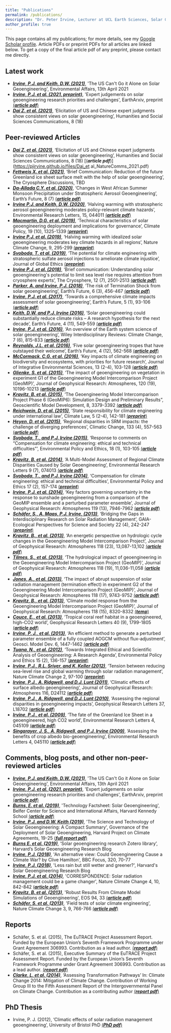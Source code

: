 ```yaml
---
title: "Publications"
permalink: /publications/
description: "Dr. Peter Irvine, Lecturer at UCL Earth Sciences, Solar Geoengineering Researcher"
author_profile: true
---
```


This page contains all my publications; for more details, see my [Google Scholar profile](https://scholar.google.com/citations?user=7asLSCEAAAAJ&hl=en). Article PDFs or preprint PDFs for all articles are linked below. To get a copy of the final article pdf of any preprint, please contact me directly.

## Latest work
* [***Irvine, P.J. and Keith, D.W. (2021)***](https://policyexchange.org.uk/the-us-cant-go-it-alone-on-solar-geoengineering/), 'The US Can't Go it Alone on Solar Geoengineering', Environmental Affairs, 13th April 2021
* [***Irvine, P.J. et al. (2021, preprint)***](https://eartharxiv.org/repository/view/2307/), 'Expert judgements on solar geoengineering research priorities and challenges', EarthArxiv, preprint [(***article pdf***)](https://pjirvine.github.io/files/Irvine_et_al_EarthArxiv_2021.pdf)
* [***Dai Z. et al. (2021)***](https://www.nature.com/articles/s41599-020-00694-6), ‘Elicitation of US and Chinese expert judgments show consistent views on solar geoengineering’, Humanities and Social Sciences Communications, 8 (18)

## Peer-reviewed Articles
* [***Dai Z. et al. (2021)***](https://www.nature.com/articles/s41599-020-00694-6), ‘Elicitation of US and Chinese expert judgments show consistent views on solar geoengineering’, Humanities and Social Sciences Communications, 8 (18) [(***article pdf***)](https://pjirvine.github.io/files/Dai_et al_NatureComms_2021.pdf)
* [***Fettweis X. et al. (2021)***](https://tc.copernicus.org/preprints/tc-2020-347/), ‘Brief Communication: Reduction of the future Greenland ice sheet surface melt with the help of solar geoengineering’, The Cryosphere Discussions, TBD
* [***Da-Allada C.Y. et al. (2020)***](https://agupubs.onlinelibrary.wiley.com/doi/10.1029/2020EF001595), ‘Changes in West African Summer Monsoon Precipitation under Stratospheric Aerosol Geoengineering’, Earth’s Future, 8 (7) [(***article pdf***)](https://pjirvine.github.io/files/Da-Allada_et_al_EF_2021.pdf)
* [***Irvine P.J. and Keith, D.W. (2020)***](https://iopscience.iop.org/article/10.1088/1748-9326/ab76de?utm_source=newsletter&utm_medium=email&utm_campaign=newsletter_axiosfutureofwork&stream=future), ‘Halving warming with stratospheric aerosol geoengineering moderates policy-relevant climate hazards’, Environmental Research Letters, 15, 044011 [(***article pdf***)](https://pjirvine.github.io/files/Irvine_Keith_ERL_2020.pdf)
* [***Macmartin, D.G. et al. (2019)***](https://doi.org/10.1080/14693062.2019.1668347), ‘Technical characteristics of solar geoengineering deployment and implications for governance’, Climate Policy, 19 (10), 1325-1339 [(***preprint***)](https://pjirvine.github.io/files/MacMartin_et_al_CP_2019.pdf)
* [***Irvine P.J. et al. (2019)***](https://www.nature.com/articles/s41558-019-0398-8), ‘Halving warming with idealized solar geoengineering moderates key climate hazards in all regions’, Nature Climate Change, 9, 295-299 [(***preprint***)](https://pjirvine.github.io/files/Irvine_et_al_NCC_2019.pdf)
* [***Svoboda, T. et al. (2019)***](https://doi.org/10.1080/17449626.2018.1552180), ‘The potential for climate engineering with stratospheric sulfate aerosol injections to ameliorate climate injustice’, Journal of Global Ethics [(***preprint***)](https://pjirvine.github.io/files/Svoboda_et_al_JGE_2019.pdf)
* [***Irvine P.J. et al. (2018)***](https://doi.org/10.5194/tc-12-2501-2018), ‘Brief communication: Understanding solar geoengineering's potential to limit sea level rise requires attention from cryosphere experts’, The Cryosphere, 12 (7), 2501-2513 [(***article pdf***)](https://pjirvine.github.io/files/Irvine_et_al_TC_2018.pdf)
* [***Parker, A. and Irvine, P.J. (2018)***](http://onlinelibrary.wiley.com/doi/10.1002/2017EF000735/abstract), ‘The risk of Termination Shock from solar geoengineering’, Earth’s Future, 6 (3), 456-467 [(***article pdf***)](https://pjirvine.github.io/files/Parker_Irvine_EF_2018.pdf)
* [***Irvine, P.J. et al. (2017)***](http://dx.doi.org/10.1002/2016EF000389), ‘Towards a comprehensive climate impacts assessment of solar geoengineering’, Earth’s Future, 5 (1), 93-106 [(***article pdf***)](https://pjirvine.github.io/files/Irvine_et_al_EF_2017.pdf)
* [***Keith, D.W. and P.J. Irvine (2016)***](http://doi.wiley.com/10.1002/2016EF000465), ‘Solar geoengineering could substantially reduce climate risks – A research hypothesis for the next decade’, Earth’s Future, 4 (11), 549-559 [(***article pdf***)](https://pjirvine.github.io/files/Keith_Irvine_EF_2016.pdf)
* [***Irvine, P.J. et al. (2016)***](http://dx.doi.org/10.1002/wcc.423), ‘An overview of the Earth system science of solar geoengineering’, Wiley Interdisciplinary Reviews: Climate Change, 7 (6), 815-833 [(***article pdf***)](https://pjirvine.github.io/files/Irvine_et_al_WIRES_2016.pdf)
* [***Reynolds, J.L. et al. (2016)***](http://doi.wiley.com/10.1002/2016EF000416), ‘Five solar geoengineering tropes that have outstayed their welcome’, Earth’s Future, 4 (12), 562-568 [(***article pdf***)](https://pjirvine.github.io/files/Reynolds_et_al_EF_2016.pdf)
* [***McCormack, C.G. et al. (2016)***](http://dx.doi.org/10.1080/1943815X.2016.1159578), ‘Key impacts of climate engineering on biodiversity and ecosystems, with priorities for future research’, Journal of Integrative Environmental Sciences, 13 (2-4), 103-128 [(***article pdf***)](https://pjirvine.github.io/files/McCormack_et_al_JIES_2016.pdf)
* [***Glienke, S. et al. (2015)***](https://agupubs.onlinelibrary.wiley.com/doi/10.1002/2015JD024202), ‘The impact of geoengineering on vegetation in experiment G1 of the Geoengineering Model Intercomparison Project (GeoMIP)’, Journal of Geophysical Research: Atmospheres, 120 (19), 10196-10213 [(***article pdf***)](https://pjirvine.github.io/files/Glienke_et_al_JGR_2015.pdf)
* [***Kravitz, B. et al. (2015)***](https://www.geosci-model-dev.net/8/3379/2015/), ‘The Geoengineering Model Intercomparison Project Phase 6 (GeoMIP6): Simulation Design and Preliminary Results”, Geoscientific Model Development, 8, 3379-3392 [(***article pdf***)](https://pjirvine.github.io/files/kravitz_et_al_GMD_2015.pdf)
* [***Reichwein, D. et al. (2015)***](http://booksandjournals.brillonline.com/content/journals/10.1163/18786561-00504003), ‘State responsibility for climate engineering under international law’, Climate Law, 5 (2-4), 142-181 [(***preprint***)](https://pjirvine.github.io/files/Reichwein_et_al_CL_2015.pdf)
* [***Heyen, D. et al. (2015)***](http://dx.doi.org/10.1007/s10584-015-1526-8), ‘Regional disparities in SRM impacts: the challenge of diverging preferences’, Climatic Change, 133 (4), 557-563 [(***article pdf***)](https://pjirvine.github.io/files/heyen_et_al_CC_2015.pdf)
* [***Svoboda, T., and P.J. Irvine (2015)***](http://dx.doi.org/10.1080/21550085.2015.1021948), ‘Response to comments on “Compensation for climate engineering: ethical and technical difficulties”’, Environmental Policy and Ethics, 18 (1), 103-105 [(***article pdf***)](https://pjirvine.github.io/files/Svoboda_Irvine_EPE_2015.pdf)
* [***Kravitz, B. et al. (2014)***](http://stacks.iop.org/1748-9326/9/i=7/a=074013), ‘A Multi-Model Assessment of Regional Climate Disparities Caused by Solar Geoengineering’, Environmental Research Letters 9 (7), 074013 [(***article pdf***)](https://pjirvine.github.io/files/Kravitz_et_al_ERL_2014.pdf)
* [***Svoboda, T., and P.J. Irvine (2014)***](http://dx.doi.org/10.1080/21550085.2014.927962), ‘Compensation for climate engineering: ethical and technical difficulties’, Environmental Policy and Ethics 17 (2), 157-174 [(***preprint***)](https://pjirvine.github.io/files/svoboda_irvine_EPE_2014_preprint.pdf)
* [***Irvine, P.J. et al. (2014)***](http://onlinelibrary.wiley.com/doi/10.1002/2013JD020716/abstract), ‘Key factors governing uncertainty in the response to sunshade geoengineering from a comparison of the GeoMIP ensemble and a perturbed parameter ensemble’, Journal of Geophysical Research: Atmospheres 119 (13), 7946-7962 [(***article pdf***)](https://pjirvine.github.io/files/Irvine_et_al_JGR_2014.pdf)
* [***Schäfer, S., A. Maas, P.J. Irvine, (2013)***](https://www.ingentaconnect.com/content/oekom/gaia/2013/00000022/00000004/art00008;jsessionid=2nlfkm9dq5yw5.x-ic-live-03), ‘Bridging the Gaps in Interdisciplinary Research on Solar Radiation Management’, GAIA-Ecological Perspectives for Science and Society 22 (4), 242-247 [(***preprint***)](https://pjirvine.github.io/files/Schaefer_et_al_GAIA_2013_preprint.pdf)
* [***Kravitz, B., et al. (2013)***](https://agupubs.onlinelibrary.wiley.com/doi/full/10.1002/2013JD020502), ‘An energetic perspective on hydrologic cycle changes in the Geoengineering Model Intercomparison Project’, Journal of Geophysical Research: Atmospheres 118 (23), 13,087-13,102 [(***article pdf***)](https://pjirvine.github.io/files/Kravitz_etal_JGR_2013b.pdf)
* [***Tilmes, S., et al. (2013)***](http://dx.doi.org/10.1002/jgrd.50868), ‘The hydrological impact of geoengineering in the Geoengineering Model Intercomparison Project (GeoMIP)’, Journal of Geophysical Research: Atmospheres 118 (19), 11,036-11,058 [(***article pdf***)](https://pjirvine.github.io/files/tilmes_et_al_JGR_2013.pdf)
* [***Jones, A., et al. (2013)***](http://dx.doi.org/10.1002/jgrd.50762), ‘The impact of abrupt suspension of solar radiation management (termination effect) in experiment G2 of the Geoengineering Model Intercomparison Project (GeoMIP)’, Journal of Geophysical Research: Atmospheres 118 (17), 9743-9752 [(***article pdf***)](https://pjirvine.github.io/files/jones_et_al_JGR_2013.pdf)
* [***Kravitz, B., et al. (2013)***](http://dx.doi.org/10.1002/jgrd.50646), ‘Climate model response from the Geoengineering Model Intercomparison Project (GeoMIP)’, Journal of Geophysical Research: Atmospheres 118 (15), 8320-8332 [(***temp***)](https://pjirvine.github.io/files/kravitz_et_al_JGR_2013a.pdf)
* [***Couce, E., et al. (2013)***](http://dx.doi.org/10.1002/grl.50340), ‘Tropical coral reef habitat in a geoengineered, high-CO2 world’, Geophysical Research Letters 40 (9), 1799-1805 [(***article pdf***)](https://pjirvine.github.io/files/couce_et_al_GRL_2013.pdf)
* [***Irvine, P. J., et al. (2013)***](http://www.geosci-model-dev.net/6/1447/2013/), ‘An efficient method to generate a perturbed parameter ensemble of a fully coupled AOGCM without flux-adjustment’, Geosci. Model Dev. 6, 1447-1462 [(***article pdf***)](https://pjirvine.github.io/files/Irvine_et_al_GMD_2013.pdf)
* [***Tuana, N., et al. (2012)***](http://dx.doi.org/10.1080/21550085.2012.685557), ‘Towards Integrated Ethical and Scientific Analysis of Geoengineering: A Research Agenda’, Environmental Policy and Ethics 15 (2), 136-157 [(***preprint***)](https://pjirvine.github.io/files/Tuana_et_al_EPE_2012_preprint.pdf)
* [***Irvine, P.J., R.L. Sriver, and K. Keller (2012)***](http://www.nature.com/doifinder/10.1038/nclimate1351), ‘Tension between reducing sea-level rise and global warming through solar radiation management’, Nature Climate Change 2, 97-100 [(***preprint***)](https://pjirvine.github.io/files/Irvine_et_al_NCC_2012_preprint.pdf)
* [***Irvine, P.J., A. Ridgwell, and D.J. Lunt (2011)***](http://dx.doi.org/10.1029/2011JD016281), ‘Climatic effects of surface albedo geoengineering’, Journal of Geophysical Research: Atmospheres 116, D24112 [(***article pdf***)](https://pjirvine.github.io/files/Irvine_et_al_JGR_2011.pdf)
* [***Irvine, P.J., A. Ridgwell, and D.J. Lunt (2010)***](https://agupubs.onlinelibrary.wiley.com/doi/full/10.1029/2010GL044447), ‘Assessing the regional disparities in geoengineering impacts’, Geophysical Research Letters 37, L18702 [(***article pdf***)](https://pjirvine.github.io/files/irvine_et_al_GRL_2010.pdf)
* [***Irvine, P.J., et al. (2009)***](https://iopscience.iop.org/article/10.1088/1748-9326/4/4/045109), ‘The fate of the Greenland Ice Sheet in a geoengineered, high CO2 world’, Environmental Research Letters 4, 045109 [(***article pdf***)](https://pjirvine.github.io/files/Irvine_et_al_ERL_2009.pdf)
* [***Singarayer, J. S., A. Ridgwell, and P.J. Irvine (2009)***](https://iopscience.iop.org/article/10.1088/1748-9326/4/4/045110), ‘Assessing the benefits of crop albedo bio-geoengineering’, Environmental Research Letters 4, 045110 [(***article pdf***)](https://pjirvine.github.io/files/Singarayer_et_al_ERL_2009.pdf)

## Comments, blog posts, and other non-peer-reviewed articles
* [***Irvine, P.J. and Keith, D.W. (2021)***](https://policyexchange.org.uk/the-us-cant-go-it-alone-on-solar-geoengineering/), 'The US Can't Go it Alone on Solar Geoengineering', Environmental Affairs, 13th April 2021
* [***Irvine, P.J. et al. (2021, preprint)***](https://eartharxiv.org/repository/view/2307/), 'Expert judgements on solar geoengineering research priorities and challenges', EarthArxiv, preprint [(***article pdf***)](https://pjirvine.github.io/files/Irvine_et_al_EarthArxiv_2021.pdf)
* [***Burns, E. et al. (2019)***](https://www.belfercenter.org/publication/technology-factsheet-solar-geoengineering), 'Technology Factsheet: Solar Geoengineering', Belfer Center for Science and International Affairs, Harvard Kennedy School [(***article pdf***)](https://pjirvine.github.io/files/Burns_et_al_tech_fact_sheet_2019.pdf)
* [***Irvine, P.J. and D.W. Keith (2019)***](https://heep.hks.harvard.edu/files/heep/files/sg_technical_summary_for_policy_workshop_final.pdf), 'The Science and Technology of Solar Geoengineering: A Compact Summary', Governance of the Deployment of Solar Geoengineering, Harvard Project on Climate Agreements, 19-25 [(***full report pdf***)](https://pjirvine.github.io/files/Irvine_Keith_compact_summary_2019.pdf)
* [***Burns E. et al. (2019)***](https://geoengineering.environment.harvard.edu/blog/zotero), ‘Solar geoengineering research Zotero library’, Harvard’s Solar Geoengineering Research Blog
* [***Irvine, P.J. (2018)***](https://www.sciencefocus.com/planet-earth/could-geoengineering-cause-a-climate-war/), 'An alternative view: Could Geoengineering Cause a Climate War? by Clive Hamilton', BBC Focus, 320, 70-77
* [***Irvine, P.J. (2018)***](https://geoengineering.environment.harvard.edu/blog/less-rain-still-wetter-and-greener), 'Less rain but still wetter and greener?', Harvard's Solar Geoengineering Research Blog
* [***Irvine, P.J. et al. (2014)***](https://www.nature.com/articles/nclimate2360), 'CORRESPONDENCE: Solar radiation management could be a game changer', Nature Climate Change 4, 10, 842-842 [(***article pdf***)](https://pjirvine.github.io/files/Irvine_et_al_NCC_2014.pdf)
* [***Kravitz, B. et al. (2013)***](http://dx.doi.org/10.1002/2013EO330005), 'Robust Results From Climate Model Simulations of Geoengineering', EOS 94, 33 [(***article pdf***)](https://pjirvine.github.io/files/Kravitz_et_al_EOS_2013.pdf)
* [***Schäfer, S. et al. (2013)***](http://dx.doi.org/10.1038/nclimate1987), 'Field tests of solar climate engineering', Nature Climate Change 3, 9, 766-766 [(***article pdf***)](https://pjirvine.github.io/files/schaefer_et_al_NCC_2013.pdf)

## Reports
* Schäfer, S. et al. (2015), The EuTRACE Project Assessment Report. Funded by the European Union’s Seventh Framework Programme under Grant Agreement 306993. Contribution as a lead author. [(***report pdf***)](https://pjirvine.github.io/files/eutrace_report_2015.pdf)
* Schäfer, S. et al. (2015), Executive Summary of the EuTRACE Project Assessment Report. Funded by the European Union’s Seventh Framework Programme under Grant Agreement 306993. Contribution as a lead author. [(***report pdf***)](https://pjirvine.github.io/files/EuTRACE_executive_summary_2015.pdf)
* [***Clarke, L. et al. (2014)***](https://www.ipcc.ch/report/ar5/wg3/), ‘Assessing Transformation Pathways’ In: Climate Change 2014: Mitigation of Climate Change. Contribution of Working Group III to the Fifth Assessment Report of the Intergovernmental Panel on Climate Change. Contribution as a contributing author [(***report pdf***)](https://pjirvine.github.io/files/ipcc_wg3_ar5_chapter6_2014.pdf)

## PhD Thesis
* Irvine, P. J. (2012), ‘Climatic effects of solar radiation management geoengineering’, University of Bristol PhD [(***PhD pdf***)](https://pjirvine.github.io/files/Irvine_Thesis_2012.pdf)
